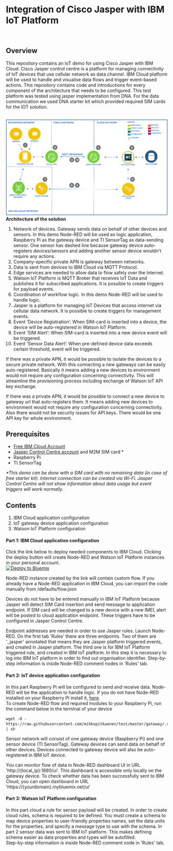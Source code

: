 # Integration of Cisco Jasper with IBM IoT Platform
<br>

## Overview

This repository contains an IoT demo for using Cisco Jasper with IBM Cloud. Cisco Jasper control centre is a platform for managing connectivity of IoT devices that use cellular network as data channel. IBM Cloud platform will be used to handle and visualise data flows and trigger event-based actions. This repository contains code and introductions for every component of the architecture that needs to be configured. This test platform was tested using jasper implementation from DNA. For the data communication we used DNA starter kit which provided required SIM cards for the IOT solution.
<br><br>

![architecture](https://raw.githubusercontent.com/mikkopitkaenen/ibm-cloud-with-cisco-jasper/master/readme_images/architecture.png)<br>
**Architecture of the solution**

1. Network of devices. Gateway sends data on behalf of other devices and sensors. In this demo Node-RED will be used as logic application, Raspberry Pi as the gateway device and TI SensorTag as data-sending sensor. One sensor has dashed line because gateway device auto-registers devices/sensors and adding another sensor device wouldn't require any actions.
2. Company-specific private APN is gateway between networks.    
3. Data is sent from devices to IBM Cloud via MQTT Protocol.
4. Edge services are needed to allow data to flow safely over the Internet.
5. Watson IoT Platform is MQTT Broker that receives IoT Data and publishes it for subscribed applications. It is possible to create triggers for payload events.
6. Coordination of workflow logic. In this demo Node-RED will be used to handle logic.
7. Jasper is a platform for managing IoT Devices that access internet via cellular data network. It is possible to create triggers for management events.
8. Event ‘Device Registration’: When SIM-card is inserted into a device, the device will be auto-registered in Watson IoT Platform.
9. Event ‘SIM Alert’: When SIM-card is inserted into a new device event will be triggered.
10. Event ‘Sensor Data Alert’: When pre-defined device data exceeds certain threshold, event will be triggered.

If there was a private APN, it would be possible to isolate the devices to a secure private network. With this connecting a new gateways can be easily auto-registered. Basically it means adding a new devices to environment would not require any configuration concerning connectivity. This will streamline the provisioning process including exchange of Watson IoT API key exchange.

If there was a private APN, it would be possible to connect a new device to gateway url that auto-registers them. It means adding new devices to environment would not require any configuration concerning connectivity. Also there would not be security issues for API keys. There would be one API key for whole environment.

## Prerequisites
- [Free IBM Cloud Account](https://bluemix.net/)
- [Jasper Control Centre account](https://dna.jasper.com) and M2M SIM card *
- Raspberry Pi
- TI SensorTag

*\*This demo can be done with a SIM card with no remaining data (in case of free starter kit). Internet connection can be created via Wi-Fi. Jasper Control Centre will not show information about data usage but event triggers will work normally.*


## Contents<br>
1. IBM Cloud application configuration<br>
2. IoT gateway device application configuration<br>
3. Watson IoT Platform configuration <br>


#### Part 1: IBM Cloud application configuration
Click the link below to deploy needed components to IBM Cloud. Clicking the deploy button will create Node-RED and Watson IoT Platform instances in your personal account. <br>
[![Deploy to Bluemix](https://bluemix.net/deploy/button.png)](https://bluemix.net/deploy?repository=https://github.com/mikkopitkaenen/test.git&branch=master)

Node-RED instance created by the link will contain custom flow. If you already have a Node-RED application in IBM Cloud, you can import the code manually from /defaults/flow.json


Devices do not have to be entered manually in IBM IoT Platform because Jasper will detect SIM Card insertion and send message to application endpoint. If SIM card will be changed to a new device with a new IMEI, alert will be posted to cloud application endpoint. These triggers have to be configured in Jasper Control Centre.

Endpoint addresses are needed in order to use Jasper rules.
Launch Node-RED. On the first tab 'Rules' there are three endpoints. Two of them are '\_jasper' annotated that means they are Jasper platform triggered events, and created in Jasper platform. The third one is for IBM IoT Platform triggered rule, and created in IBM IoT platform.
In this step it is necessary to log into IBM IoT platform in order to find out organisation identifier.
Step-by-step information is inside Node-RED comment nodes in 'Rules' tab.


#### Part 2: IoT device application configuration
In this part Raspberry Pi will be configured to send and receive data. Node-RED will be the application to handle logic. If you do not have Node-RED installed on your Raspberry Pi install it, [here](https://nodered.org/docs/getting-started/installation).
<br>
To create Node-RED flow and required modules to your Raspberry Pi, run the command below in the terminal of your device

```
wget -O - https://raw.githubusercontent.com/mikkopitkaenen/test/master/gateway/.script.sh | sh
```

Sensor network will consist of one gateway device (Raspberry Pi) and one sensor device (TI SensorTag). Gateway devices can send data on behalf of other devices. Devices connected to gateway device will also be auto-registered in IBM IoT device.

You can monitor flow of data in Node-RED dashboard UI in URL 'http://{local_ip}:1880/ui'. This dashboard is accessible only locally on the gateway device.
To check whether data has been successfully sent to IBM Cloud, you can open dashboard in URL 'https://{yourdomain}.mybluemix.net/ui'

#### Part 3: Watson IoT Platform configuration
In this part cloud a rule for sensor payload will be created. In order to create cloud rules, schema is required to be defined. You must create a schema to map device properties to user-friendly properties names, set the data units for the properties, and specify a message type to use with the schema. In part 2 sensor data was sent to IBM IoT platform. This makes defining schema easier as data properties and types will be autofilled.<br>
Step-by-step information is inside Node-RED comment node in 'Rules' tab.

